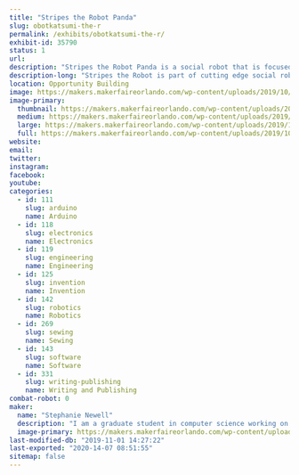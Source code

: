 ```yaml
---
title: "Stripes the Robot Panda"
slug: obotkatsumi-the-r
permalink: /exhibits/obotkatsumi-the-r/
exhibit-id: 35790
status: 1
url: 
description: "Stripes the Robot Panda is a social robot that is focused on storytelling"
description-long: "Stripes the Robot is part of cutting edge social robotics research that is focused on imparting the human gift of storytelling to a robot. While she is currently still gaining new capabilities she is capable of basic dialogue and loves telling jokes and playing simple games with the new friends she meets."
location: Opportunity Building
image: https://makers.makerfaireorlando.com/wp-content/uploads/2019/10/8inpanda-1.jpg
image-primary:
  thumbnail: https://makers.makerfaireorlando.com/wp-content/uploads/2019/10/8inpanda-1-150x150.jpg
  medium: https://makers.makerfaireorlando.com/wp-content/uploads/2019/10/8inpanda-1.jpg
  large: https://makers.makerfaireorlando.com/wp-content/uploads/2019/10/8inpanda-1.jpg
  full: https://makers.makerfaireorlando.com/wp-content/uploads/2019/10/8inpanda-1.jpg
website: 
email: 
twitter: 
instagram: 
facebook: 
youtube: 
categories:
  - id: 111
    slug: arduino
    name: Arduino
  - id: 118
    slug: electronics
    name: Electronics
  - id: 119
    slug: engineering
    name: Engineering
  - id: 125
    slug: invention
    name: Invention
  - id: 142
    slug: robotics
    name: Robotics
  - id: 269
    slug: sewing
    name: Sewing
  - id: 143
    slug: software
    name: Software
  - id: 331
    slug: writing-publishing
    name: Writing and Publishing
combat-robot: 0
maker:
  name: "Stephanie Newell"
  description: "I am a graduate student in computer science working on social robotics at the Florida Institute of Technology. After obtaining my bachelors degree in molecular biology I gained an interest in robotics. I've learned most of what I know from online tutorials and other help from the maker community. My current robotics projects is focused on leveraging the power of narrative in robotics to help youth and young adults struggling with issues of identity with no one in their community to help. "
  image-primary: https://makers.makerfaireorlando.com/wp-content/uploads/2019/08/15656525925062916758312563362226-768x1024.jpg
last-modified-db: "2019-11-01 14:27:22"
last-exported: "2020-14-07 08:51:55"
sitemap: false
---
```

